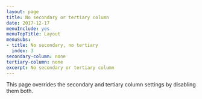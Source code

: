 ```yaml
---
layout: page
title: No secondary or tertiary column
date: 2017-12-17
menuInclude: yes
menuTopTitle: Layout
menuSubs:
- title: No secondary, no tertiary
  index: 3
secondary-column: none
tertiary-column: none
excerpt: No secondary or tertiary column
---
```

This page overrides the secondary and tertiary column settings by disabling them both.